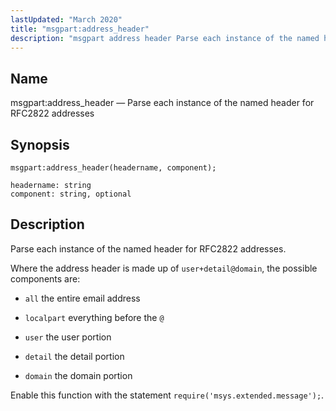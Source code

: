 ```yaml
---
lastUpdated: "March 2020"
title: "msgpart:address_header"
description: "msgpart address header Parse each instance of the named header for RFC 2822 addresses msgpart address header headername component Parse each instance of the named header for RFC 2822 addresses Where the address header is made up of user detail domain the possible components are all the entire email address..."
---
```


<a name="lua.ref.msgpart_address_header"></a> 
## Name

msgpart:address_header — Parse each instance of the named header for RFC2822 addresses

<a name="idp25697024"></a> 
## Synopsis

`msgpart:address_header(headername, component);`

```
headername: string
component: string, optional
```
<a name="idp25699760"></a> 
## Description

Parse each instance of the named header for RFC2822 addresses.

Where the address header is made up of `user+detail@domain`, the possible components are:

*   `all` the entire email address

*   `localpart` everything before the `@`

*   `user` the user portion

*   `detail` the detail portion

*   `domain` the domain portion

Enable this function with the statement `require('msys.extended.message');`.